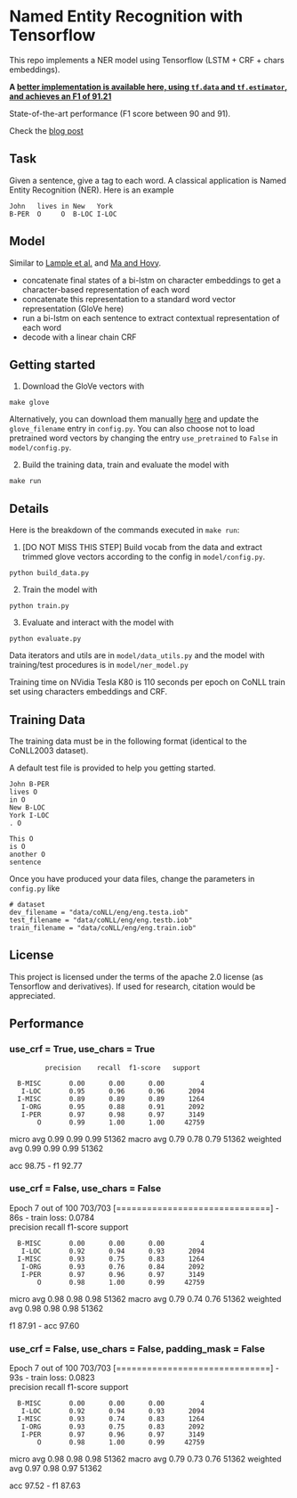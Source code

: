 # Named Entity Recognition with Tensorflow

This repo implements a NER model using Tensorflow (LSTM + CRF + chars embeddings).

__A [better implementation is available here, using `tf.data` and `tf.estimator`, and achieves an F1 of 91.21](https://github.com/guillaumegenthial/tf_ner)__

State-of-the-art performance (F1 score between 90 and 91).

Check the [blog post](https://guillaumegenthial.github.io/sequence-tagging-with-tensorflow.html)

## Task

Given a sentence, give a tag to each word. A classical application is Named Entity Recognition (NER). Here is an example

```
John   lives in New   York
B-PER  O     O  B-LOC I-LOC
```


## Model

Similar to [Lample et al.](https://arxiv.org/abs/1603.01360) and [Ma and Hovy](https://arxiv.org/pdf/1603.01354.pdf).

- concatenate final states of a bi-lstm on character embeddings to get a character-based representation of each word
- concatenate this representation to a standard word vector representation (GloVe here)
- run a bi-lstm on each sentence to extract contextual representation of each word
- decode with a linear chain CRF



## Getting started


1. Download the GloVe vectors with

```
make glove
```

Alternatively, you can download them manually [here](https://nlp.stanford.edu/projects/glove/) and update the `glove_filename` entry in `config.py`. You can also choose not to load pretrained word vectors by changing the entry `use_pretrained` to `False` in `model/config.py`.

2. Build the training data, train and evaluate the model with
```
make run
```


## Details


Here is the breakdown of the commands executed in `make run`:

1. [DO NOT MISS THIS STEP] Build vocab from the data and extract trimmed glove vectors according to the config in `model/config.py`.

```
python build_data.py
```

2. Train the model with

```
python train.py
```


3. Evaluate and interact with the model with
```
python evaluate.py
```


Data iterators and utils are in `model/data_utils.py` and the model with training/test procedures is in `model/ner_model.py`

Training time on NVidia Tesla K80 is 110 seconds per epoch on CoNLL train set using characters embeddings and CRF.



## Training Data


The training data must be in the following format (identical to the CoNLL2003 dataset).

A default test file is provided to help you getting started.


```
John B-PER
lives O
in O
New B-LOC
York I-LOC
. O

This O
is O
another O
sentence
```


Once you have produced your data files, change the parameters in `config.py` like

```
# dataset
dev_filename = "data/coNLL/eng/eng.testa.iob"
test_filename = "data/coNLL/eng/eng.testb.iob"
train_filename = "data/coNLL/eng/eng.train.iob"
```




## License

This project is licensed under the terms of the apache 2.0 license (as Tensorflow and derivatives). If used for research, citation would be appreciated.

## Performance 

### use_crf = True, use_chars = True
             precision    recall  f1-score   support

      B-MISC       0.00      0.00      0.00         4
       I-LOC       0.95      0.96      0.96      2094
      I-MISC       0.89      0.89      0.89      1264
       I-ORG       0.95      0.88      0.91      2092
       I-PER       0.97      0.98      0.97      3149
           O       0.99      1.00      1.00     42759

   micro avg       0.99      0.99      0.99     51362
   macro avg       0.79      0.78      0.79     51362
weighted avg       0.99      0.99      0.99     51362

acc 98.75 - f1 92.77

### use_crf = False, use_chars = False
Epoch 7 out of 100
703/703 [==============================] - 86s - train loss: 0.0784     
              precision    recall  f1-score   support

      B-MISC       0.00      0.00      0.00         4
       I-LOC       0.92      0.94      0.93      2094
      I-MISC       0.93      0.75      0.83      1264
       I-ORG       0.93      0.76      0.84      2092
       I-PER       0.97      0.96      0.97      3149
           O       0.98      1.00      0.99     42759

   micro avg       0.98      0.98      0.98     51362
   macro avg       0.79      0.74      0.76     51362
weighted avg       0.98      0.98      0.98     51362

f1 87.91 - acc 97.60

### use_crf = False, use_chars = False, padding_mask = False

Epoch 7 out of 100
703/703 [==============================] - 93s - train loss: 0.0823      
              precision    recall  f1-score   support

      B-MISC       0.00      0.00      0.00         4
       I-LOC       0.92      0.94      0.93      2094
      I-MISC       0.93      0.74      0.83      1264
       I-ORG       0.93      0.75      0.83      2092
       I-PER       0.97      0.96      0.97      3149
           O       0.98      1.00      0.99     42759

   micro avg       0.98      0.98      0.98     51362
   macro avg       0.79      0.73      0.76     51362
weighted avg       0.97      0.98      0.97     51362

acc 97.52 - f1 87.63
